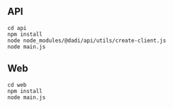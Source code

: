 ## API

```shell
cd api
npm install
node node_modules/@dadi/api/utils/create-client.js
node main.js
```

## Web

```shell
cd web
npm install
node main.js
```
